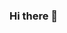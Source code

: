 ### Hi there 👋

<!--
**RamiroArambarri/RamiroArambarri** is a ✨ _special_ ✨ repository because its `README.md` (this file) appears on your GitHub profile.

Here are some ideas to get you started:

- My name is Ramiro Arambarri
- I'm a multimedial artist
- I'm Argentinian
- Mail: raarambarri@gmail.com
- Instagram: @ramiro_arambarri

